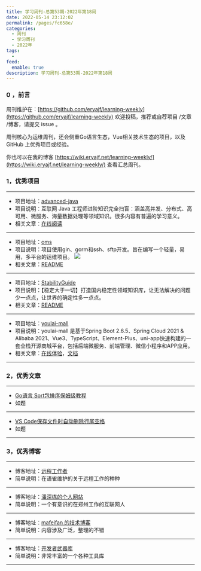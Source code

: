 ```yaml
---
title: 学习周刊-总第53期-2022年第18周
date: 2022-05-14 23:12:02
permalink: /pages/fc658e/
categories:
  - 周刊
  - 学习周刊
  - 2022年
tags:
  -
feed:
  enable: true
description: 学习周刊-总第53期-2022年第18周
---
```


### 0 ，前言

周刊维护在：[https://github.com/eryajf/learning-weekly](https://github.com/eryajf/learning-weekly)  欢迎投稿，推荐或自荐项目 /文章 /博客，请提交 issue 。

周刊核心为运维周刊，还会侧重Go语言生态，Vue相关技术生态的项目，以及 GitHub 上优秀项目或经验。

你也可以在我的博客 [https://wiki.eryajf.net/learning-weekly/](https://wiki.eryajf.net/learning-weekly/) 查看汇总周刊。


### 1，优秀项目

---
- 项目地址：[advanced-java](https://github.com/doocs/advanced-java)
- 项目说明：互联网 Java 工程师进阶知识完全扫盲：涵盖高并发、分布式、高可用、微服务、海量数据处理等领域知识。很多内容有普遍的学习意义。
- 相关文章：[在线阅读](https://doocs.github.io/advanced-java)
---
- 项目地址：[oms](https://github.com/ssbeatty/oms)
- 项目说明：项目使用gin、gorm和ssh、sftp开发。旨在编写一个轻量，易用，多平台的运维项目。
  ![](http://t.eryajf.net/imgs/2022/05/91567c17a3b1eeb9.png)
- 相关文章：[README](https://github.com/ssbeatty/oms#readme)
---
- 项目地址：[StabilityGuide](https://github.com/StabilityMan/StabilityGuide)
- 项目说明：【稳定大于一切】打造国内稳定性领域知识库，让无法解决的问题少一点点，让世界的确定性多一点点。
- 相关文章：[README](https://github.com/StabilityMan/StabilityGuide#readme)
---
- 项目地址：[youlai-mall](https://github.com/youlaitech/youlai-mall)
- 项目说明：youlai-mall 是基于Spring Boot 2.6.5、Spring Cloud 2021 & Alibaba 2021、Vue3、TypeScript、Element-Plus、uni-app快速构建的一套全栈开源商城平台，包括后端微服务、前端管理、微信小程序和APP应用。
- 相关文章：[在线体验](https://www.youlai.tech/)，[文档](https://www.cnblogs.com/haoxianrui/)
---

### 2，优秀文章

---
- [Go语言 Sort包排序保姆级教程](https://mp.weixin.qq.com/s/olfAg23fMpjf07-A_wprTA)
- 如题
---
- [VS Code保存文件时自动删除行尾空格](https://blog.csdn.net/cc18868876837/article/details/107099521)
- 如题
---
### 3，优秀博客

---
- 博客地址：[远程工作者](https://www.yuque.com/greatghoul/remote)
- 简单说明：在语雀维护的关于远程工作的种种
---
- 博客地址：[潘深练的个人网站](https://www.panshenlian.com/)
- 简单说明：一个有意识的在郑州工作的互联网人
---
- 博客地址：[mafeifan 的技术博客](https://blog.mafeifan.com/)
- 简单说明：内容涉及广泛，整理的不错
---
- 博客地址：[开发者武器库](https://devtool.tech/)
- 简单说明：非常丰富的一个各种工具库
---